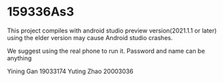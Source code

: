 # 159336As3
This project compiles with android studio preview version(2021.1.1 or later)
using the elder version may cause Android studio crashes.

We suggest using the real phone to run it.
Password and name can be anything

Yining Gan  19033174
Yuting Zhao 20003036
